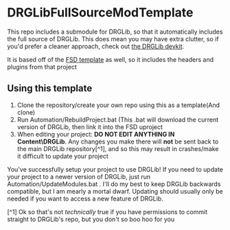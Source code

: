 # DRGLibFullSourceModTemplate
This repo includes a submodule for DRGLib, so that it automatically includes the full source of DRGLib. This does mean you may have extra clutter, so if you'd prefer a cleaner approach, check out [the DRGLib devkit](https://github.com/SamsDRGMods/DRGLibDevkitFiles).

It is based off of the [FSD template](https://github.com/DRG-Modding/FSD-Template) as well, so it includes the headers and plugins from that project

## Using this template
1. Clone the repository/create your own repo using this as a template(And clone)
2. Run Automation/RebuildProject.bat (This .bat will download the current version of DRGLib, then link it into the FSD uproject
3. When editing your project: **DO NOT EDIT ANYTHING IN Content\DRGLib**. Any changes you make there will **not** be sent back to the main DRGLib repository[^1], and so this may result in crashes/make it difficult to update your project

You've successfully setup your project to use DRGLib! If you need to update your project to a newer version of DRGLib, just run Automation/UpdateModules.bat . I'll do my best to keep DRGLib backwards compatible, but I am mearly a mortal dwarf. Updating should usually only be needed if you want to access a new feature of DRGLib. 

[^1] Ok so that's not *technically* true if you have permissions to commit straight to DRGLib's repo, but you don't so boo hoo for you
